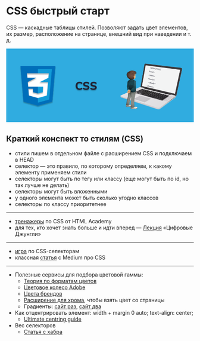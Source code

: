 # CSS быстрый старт
CSS — каскадные таблицы стилей. Позволяют задать цвет элементов, их размер, расположение на странице, внешний вид при наведении и т. д.

![css pic](./assets/css.png)

## Краткий конспект то стилям (CSS)

- стили пишем в отдельном файле с расширением CSS и подключаем в HEAD
- селектор — это правило, по которому определяем, к какому элементу применяем стили
- селекторы могут быть по тегу или классу (еще могут быть по id, но так лучше не делать)
- селекторы могут быть вложенными
- у одного элемента может быть сколько угодно классов
- селекторы по классу приоритетнее
---
- [тренажеры](https://htmlacademy.ru/courses/307) по CSS от HTML Academy
- для тех, кто хочет знать больше и идти вперед — [Лекция](https://docs.google.com/presentation/d/1sFNfWjGbChwDaBcW56e_M2UddXG21HpnWhjhmfsif8A/edit#slide=id.g9ce5ddf5e8_0_681) «Цифровые Джунгли»
---
- [игра](https://flukeout.github.io/) по CSS-селекторам
- классная [статья](https://cutt.ly/wRpYvN8) с Medium про CSS
---
- Полезные сервисы для подбора цветовой гаммы:
    - [Теория по форматам цветов](http://proglang.su/css/colors)
    - [Цветовое колесо Adobe](https://color.adobe.com/ru/create)
    - [Цвета брендов](https://brandcolors.net/)
    - [Расширение для хрома](https://chrome.google.com/webstore/detail/colorzilla/bhlhnicpbhignbdhedgjhgdocnmhomnp?utm_source=chrome-ntp-icon), чтобы взять цвет со страницы
    - Градиенты: [сайт раз](https://mycolor.space/), [сайт два](https://cssgradient.io/)
- Как отцентрировать элемент: width + margin 0 auto; text-align: center;
    - [Ultimate centring guide](https://css-tricks.com/centering-css-complete-guide/)
- Вес селекторов
    - [Статья с хабра](https://habr.com/ru/post/137588/)
